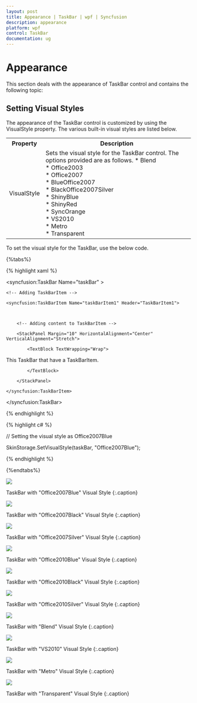 ```yaml
---
layout: post
title: Appearance | TaskBar | wpf | Syncfusion
description: appearance
platform: wpf
control: TaskBar
documentation: ug
---
```


# Appearance

This section deals with the appearance of TaskBar control and contains the following topic:

## Setting Visual Styles

The appearance of the TaskBar control is customized by using the VisualStyle property. The various built-in visual styles are listed below.





<table>
<tr>
<th>
Property</th><th>
Description</th></tr>
<tr>
<td>
VisualStyle</td><td>
Sets the visual style for the TaskBar control. The options provided are as follows. 
* Blend <br/>
* Office2003 <br/>
* Office2007 <br/>
* BlueOffice2007 <br/>
* BlackOffice2007Silver <br/>
* ShinyBlue <br/>
* ShinyRed <br/>
* SyncOrange <br/>
* VS2010 <br/>
* Metro <br/>
* Transparent</td></tr>
</table>




To set the visual style for the TaskBar, use the below code.


{%tabs%}

{% highlight xaml %}



<!-- Adding TaskBar -->

<syncfusion:TaskBar Name="taskBar" >



    <!-- Adding TaskBarItem -->

    <syncfusion:TaskBarItem Name="taskBarItem1" Header="TaskBarItem1">



        <!-- Adding content to TaskBarItem -->

        <StackPanel Margin="10" HorizontalAlignment="Center" 										VerticalAlignment="Stretch">

            <TextBlock TextWrapping="Wrap">

This TaskBar that have a TaskBarItem.

            </TextBlock>

        </StackPanel>

    </syncfusion:TaskBarItem>

</syncfusion:TaskBar>

{% endhighlight %}



{% highlight c# %}



// Setting the visual style as Office2007Blue

SkinStorage.SetVisualStyle(taskBar, "Office2007Blue");

{% endhighlight %}

{%endtabs%}

![](Appearance_images/Appearance_img1.png)


TaskBar with "Office2007Blue" Visual Style
{:.caption}



![](Appearance_images/Appearance_img2.png)


TaskBar with "Office2007Black" Visual Style
{:.caption}


![](Appearance_images/Appearance_img3.png)

TaskBar with "Office2007Silver" Visual Style
{:.caption}



![](Appearance_images/Appearance_img4.png)


TaskBar with "Office2010Blue" Visual Style
{:.caption}



![](Appearance_images/Appearance_img5.png)


TaskBar with "Office2010Black" Visual Style
{:.caption}



![](Appearance_images/Appearance_img6.png)



TaskBar with "Office2010Silver" Visual Style
{:.caption}



![](Appearance_images/Appearance_img7.png)



TaskBar with "Blend" Visual Style
{:.caption}



![](Appearance_images/Appearance_img8.png)


TaskBar with "VS2010" Visual Style
{:.caption}



![](Appearance_images/Appearance_img9.png)



TaskBar with "Metro" Visual Style
{:.caption}



![](Appearance_images/Appearance_img10.png)


TaskBar with "Transparent" Visual Style
{:.caption}




